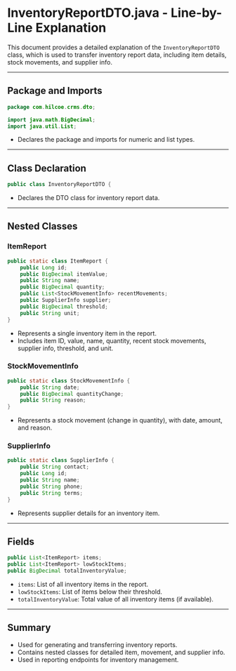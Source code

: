# InventoryReportDTO.java - Line-by-Line Explanation

This document provides a detailed explanation of the `InventoryReportDTO` class, which is used to transfer inventory report data, including item details, stock movements, and supplier info.

---

## Package and Imports

```java
package com.hilcoe.crms.dto;

import java.math.BigDecimal;
import java.util.List;
```
- Declares the package and imports for numeric and list types.

---

## Class Declaration

```java
public class InventoryReportDTO {
```
- Declares the DTO class for inventory report data.

---

## Nested Classes

### ItemReport
```java
public static class ItemReport {
    public Long id;
    public BigDecimal itemValue;
    public String name;
    public BigDecimal quantity;
    public List<StockMovementInfo> recentMovements;
    public SupplierInfo supplier;
    public BigDecimal threshold;
    public String unit;
}
```
- Represents a single inventory item in the report.
- Includes item ID, value, name, quantity, recent stock movements, supplier info, threshold, and unit.

### StockMovementInfo
```java
public static class StockMovementInfo {
    public String date;
    public BigDecimal quantityChange;
    public String reason;
}
```
- Represents a stock movement (change in quantity), with date, amount, and reason.

### SupplierInfo
```java
public static class SupplierInfo {
    public String contact;
    public Long id;
    public String name;
    public String phone;
    public String terms;
}
```
- Represents supplier details for an inventory item.

---

## Fields

```java
public List<ItemReport> items;
public List<ItemReport> lowStockItems;
public BigDecimal totalInventoryValue;
```
- `items`: List of all inventory items in the report.
- `lowStockItems`: List of items below their threshold.
- `totalInventoryValue`: Total value of all inventory items (if available).

---

## Summary
- Used for generating and transferring inventory reports.
- Contains nested classes for detailed item, movement, and supplier info.
- Used in reporting endpoints for inventory management.
